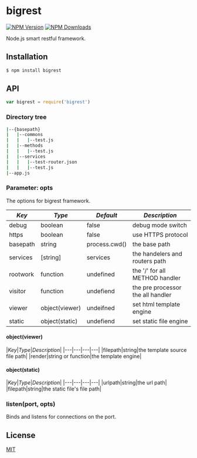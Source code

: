 # bigrest

[![NPM Version][npm-image]][npm-url]
[![NPM Downloads][downloads-image]][downloads-url]

Node.js smart restful framework.

## Installation

```sh
$ npm install bigrest
```

## API

```js
var bigrest = require('bigrest')
```

### Directory tree

```sh
|--{basepath}
|   |--commons
|   |   |--test.js
|   |--methods
|   |   |--test.js
|   |--services
|   |   |--test-router.json
|   |   |--test.js
|--app.js
```

### Parameter: opts

The options for bigrest framework.

|*Key*|*Type*|*Default*|*Description*|
|---|---|---|---|
|debug|boolean|false|debug mode switch|
|https|boolean|false|use HTTPS protocol|
|basepath|string|process.cwd()|the base path|
|services|[string]|services|the handelers and routers path|
|rootwork|function|undefined|the '/' for all METHOD handler|
|visitor|function|undefiend|the pre processor the all handler|
|viewer|object(viewer)|undeifned|set html template engine|
|static|object(static)|undefiend|set static file engine|

#### object(viewer)
|*Key*|*Type*|*Description*|
|---|---|---|---|
|filepath|string|the template source file path|
|render|string or function|the template engine|

#### object(static)
|*Key*|*Type*|*Description*|
|---|---|---|---|
|urlpath|string|the url path|
|filepath|string|the static file's file path|

### listen(port, opts)

Binds and listens for connections on the port.

## License

[MIT](LICENSE)

[npm-image]: https://img.shields.io/npm/v/bigrest.svg
[npm-url]: https://npmjs.org/package/bigrest
[downloads-image]: https://img.shields.io/npm/dm/bigrest.svg
[downloads-url]: https://npmjs.org/package/bigrest
